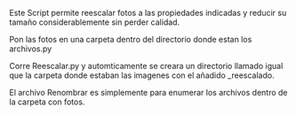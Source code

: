 Este Script permite reescalar fotos a las propiedades indicadas y reducir su tamaño considerablemente sin perder calidad.

Pon las fotos en una carpeta dentro del directorio donde estan los archivos.py

Corre Reescalar.py y automticamente se creara un directorio llamado igual que la carpeta donde estaban las imagenes con el añadido _reescalado.

El archivo Renombrar es simplemente para enumerar los archivos dentro de la carpeta con fotos.



